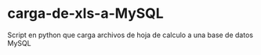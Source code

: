 # carga-de-xls-a-MySQL
Script en python que carga archivos de hoja de calculo a una base de datos MySQL
